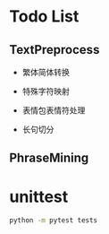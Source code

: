 # Todo List

## TextPreprocess

- 繁体简体转换

- 特殊字符映射

- 表情包表情符处理

- 长句切分

## PhraseMining


# unittest

```bash
python -m pytest tests
```
